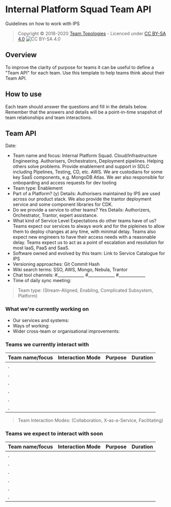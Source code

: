 # Internal Platform Squad Team API

Guidelines on how to work with IPS


> Copyright © 2018-2020 [Team Topologies](https://teamtopologies.com/) - Licenced under [CC BY-SA 4.0](https://creativecommons.org/licenses/by-sa/4.0/) ![CC BY-SA 4.0](https://licensebuttons.net/l/by-sa/3.0/88x31.png)

## Overview

To improve the clarity of purpose for teams it can be useful to define a "Team API" for each team. Use this template to help teams think about their Team API.

## How to use

Each team should answer the questions and fill in the details below. Remember that the answers and details will be a point-in-time snapshot of team relationships and team interactions.

## Team API

Date:

* Team name and focus: Internal Platform Squad. Cloud/Infrastructure Engineering. Authorisers, Orchestrators, Deployment pipelines. Helping others solve problems. Provide enablement and support in SDLC including Pipelines, Testing, CD, etc. AWS. We are custodians for some key SaaS components, e.g. MongoDB Atlas. We aer also responsible for onboparding and access requests for dev tooling
* Team type: Enablement
* Part of a Platform? (y) Details: Authorisers maintained by IPS are used across our product stack. We also provide the trantor deployment service and some component libraries for CDK.
* Do we provide a service to other teams? Yes Details: Authorizers, Orchestrator, Trantor, expert assistance. 
* What kind of Service Level Expectations do other teams have of us? Teams expect our services to always work and for the pipleines to allow them to deploy changes at any time, with minimal delay. Teams also expect new engineers to have their access needs with a reasonable delay. Teams expect us to act as a point of escalation and resolution for most IaaS, PaaS and SaaS.
* Software owned and evolved by this team: Link to Service Catalogue for IPS
* Versioning approaches: Git Commit Hash
* Wiki search terms: SSO, AWS, Mongo, Nebula, Trantor
* Chat tool channels: #_____________ #_____________ #_____________
* Time of daily sync meeting:

> Team type: (Stream-Aligned, Enabling, Complicated Subsystem, Platform)

### What we're currently working on

* Our services and systems:
* Ways of working:
* Wider cross-team or organisational improvements:

### Teams we currently interact with

| Team name/focus | Interaction Mode | Purpose | Duration |
| --------------- | ---------------- | ------- | -------- |
| .               |                  |         |          |
| .               |                  |         |          |
| .               |                  |         |          |
| .               |                  |         |          |
| .               |                  |         |          |
| .               |                  |         |          |

> Team Interaction Modes: (Collaboration, X-as-a-Service, Facilitating)

### Teams we expect to interact with soon

| Team name/focus | Interaction Mode | Purpose | Duration |
| --------------- | ---------------- | ------- | -------- |
| .               |                  |         |          |
| .               |                  |         |          |
| .               |                  |         |          |
| .               |                  |         |          |
| .               |                  |         |          |
| .               |                  |         |          |

